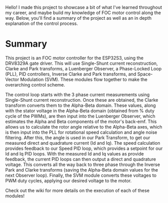 Hello! I made this project to showcase a bit of what I've learned throughout my career, and maybe build my knowledge 
of FOC motor control along the way. Below, you'll find a summary of the project as well as an in depth explanation of
the control process.

# Summary 
This project is an FOC motor controller for the ESP32S3, using the DRV8329A gate driver. This will use Single-Shunt 
current reconstruction, Clarke and Park transforms, a Luenberger Observer, a Phase-Locked Loop (PLL), PID controllers, 
Inverse Clarke and Park transforms, and Space-Vector Modulation (SVM). These modules flow together to make the 
overarching control scheme.

The control loop starts with the 3 phase current measurements using Single-Shunt current reconstruction. Once these 
are obtained, the Clarke transform converts them to the Alpha-Beta domain. These values, along with the stator voltage 
in the Alpha-Beta domain (obtained from % duty cycle of the PWMs), are then input into the Luenberger Observer, which 
estimates the Alpha and Beta components of the motor's back-emf. This allows us to calculate the rotor angle relative
to the Alpha-Beta axes, which is then input into the PLL for rotational speed calculation and angle noise filtering.
After this, the angle is used in our Park Transform, to get our measured direct and quadrature current (Id and Iq). The 
speed calculation provides feedback to our Speed PID loop, which provides a setpoint for our Id and Iq PID loops. With 
the measured Id and Iq values as provide feedback, the current PID loops can then output a direct and quadrature voltage.
This converts all the way back to three phase through the Inverse Park and Clarke transforms (saving the Alpha-Beta
domain values for the next Observer loop). Finally, the SVM module converts these voltages to PWM duty cycles, applying
our desired voltage to the motor.

Check out the wiki for more details on the execution of each of these modules!

